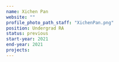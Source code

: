 ```yaml
---
name: Xichen Pan
website: ""
profile_photo_path_staff: "XichenPan.png"
position: Undergrad RA
status: previous
start-year: 2021
end-year: 2021
projects:
---
```

